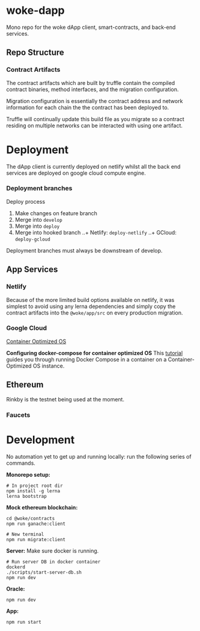 # woke-dapp
Mono repo for the woke dApp client, smart-contracts, and back-end services. 


## Repo Structure

### Contract Artifacts
The contract artifacts which are built by truffle contain the compiled contract
binaries, method interfaces, and the migration configuration.

Migration configuration is essentially the contract address and network
information for each chain the the contract has been deployed to.

Truffle will continually update this build file as you migrate so a contract
residing on multiple networks can be interacted with using one artifact.


# Deployment
The dApp client is currently deployed on netlify whilst all the back end
services are deployed on google cloud compute engine.

### Deployment branches
Deploy process
1. Make changes on feature branch
2. Merge into `develop`
3. Merge into `deploy`
4. Merge into hooked branch
..+ Netlify: `deploy-netlify`
..+ GCloud: `deploy-gcloud`

Deployment branches must always be downstream of develop.

## App Services
### Netlify
Because of the more limited build options available on netlify, it was simplest
to avoid using any lerna dependencies and simply copy the contract artifacts
into the `@woke/app/src` on every production migration.

### Google Cloud
[Container Optimized
OS](https://cloud.google.com/container-optimized-os/docs/concepts/features-and-benefits)

**Configuring docker-compose for container optimized OS**
This [tutorial](https://cloud.google.com/community/tutorials/docker-compose-on-container-optimized-os)
guides you through running Docker Compose in a container on a
Container-Optimized OS instance.

## Ethereum
Rinkby is the testnet being used at the moment. 

### Faucets

# Development
No automation yet to get up and running locally: run the following series of
commands.

**Monorepo setup:**
```
# In project root dir
npm install -g lerna
lerna bootstrap
```

**Mock ethereum blockchain:**
```
cd @woke/contracts
npm run ganache:client

# New terminal
npm run migrate:client
```

**Server:**
Make sure docker is running.
```
# Run server DB in docker container
dockerd
./scripts/start-server-db.sh
npm run dev
```

**Oracle:**
```
npm run dev
```

**App:**
```
npm run start
```






